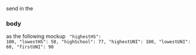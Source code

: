send in the <h3>body</h3> as the following mockup
<code>
  "highestHS": 100,
  "lowestHS": 50,
  "highSchool": 77,
  "highestUNI": 100,
  "lowestUNI": 60,
  "firstUNI": 90
</code>
